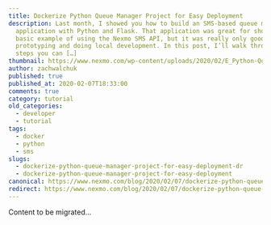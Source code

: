 ```yaml
---
title: Dockerize Python Queue Manager Project for Easy Deployment
description: Last month, I showed you how to build an SMS-based queue management
  application with Python and Flask. That application was great for showing a
  basic example of using the Nexmo SMS API, but it was really only good for
  prototyping and doing local development. In this post, I’ll walk through a few
  steps you can […]
thumbnail: https://www.nexmo.com/wp-content/uploads/2020/02/E_Python-Queue-Manager_1200x600.png
author: zachwalchuk
published: true
published_at: 2020-02-07T18:33:00
comments: true
category: tutorial
old_categories:
  - developer
  - tutorial
tags:
  - docker
  - python
  - sms
slugs:
  - dockerize-python-queue-manager-project-for-easy-deployment-dr
  - dockerize-python-queue-manager-project-for-easy-deployment
canonical: https://www.nexmo.com/blog/2020/02/07/dockerize-python-queue-manager-project-for-easy-deployment-dr
redirect: https://www.nexmo.com/blog/2020/02/07/dockerize-python-queue-manager-project-for-easy-deployment-dr
---
```

Content to be migrated...